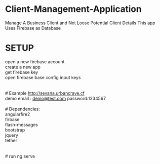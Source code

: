 # Client-Management-Application 
Manage A Business Client and Not Loose Potential Client Details 
This app Uses Firebase as Database 
# SETUP 
open a new firebase account <br> create a new app<br> get firebase key <br> open firebase base config input keys<br> <br> <br> # Example http://sevana.urbancrave.cf<br> demo email : demo@test.com password:1234567 <br><br> # Dependencies:<br> angularfire2<br> firbase<br> flash-messages<br> bootstrap<br> jquery<br> tether<br> <br> <br> # run ng serve
